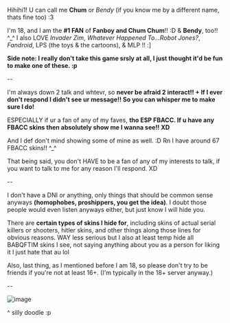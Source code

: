 Hihihi1! 
U can call me **Chum** or *Bendy* (if you know me by a different name, thats fine too) :3

I'm 18, and I am the **#1 FAN** of **Fanboy and Chum Chum**!! :D 
& **Bendy**, too!! ^_^ I also LOVE *Invader Zim*, *Whatever Happened To...Robot Jones?*, *Fandroid*, LPS (the toys & the cartoons), & MLP !! :]

**Side note: I really don't take this game srsly at all, I just thought it'd be fun to make one of these. :p** 

--

I'm always down 2 talk and whtevr, so **never be afraid 2 interact!! + If I ever don't respond I didn't see ur message!! So you can whisper me to make sure I do!**

ESPECIALLY if ur a fan of any of my faves, **tho ESP FBACC. If u have any FBACC skins then absolutely show me I wanna see!! XD** 

And I def don't mind showing some of mine as well. :D Rn I have around 67 FBACC skins!! ^_^

That being said, you don't HAVE to be a fan of any of my interests to talk, if you want to talk to me for any reason I'll respond. XD

--

I don't have a DNI or anything, only things that should be common sense anyways **(homophobes, proshippers, you get the idea)**. I doubt those people would even listen anyways either, but just know I will hide you.

There are **certain types of skins I hide for**, including skins of actual serial killers or shooters, hitler skins, and other things along those lines for obvious reasons. WAY less serious but I also at least temp hide all BABQFTIM skins I see, not saying anything about you as a person for liking it I just hate that au lol

Also, last thing, as I mentioned before I am 18, so please don't try to be friends if you're not at least 16+. (I'm typically in the 18+ server anyway.)

--


![image](https://i.pinimg.com/736x/4d/f9/ee/4df9eed2910fea4ae6446cbc7aa75726.jpg)

^ silly  doodle :p
